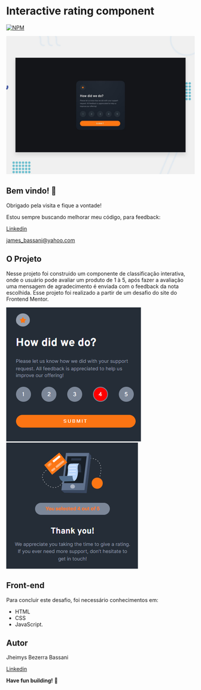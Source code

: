 # Interactive rating component

[![NPM](https://img.shields.io/npm/l/react)](https://github.com/Jheimys/Electronic_battery/blob/master/LICENCE)

![Design preview for the Interactive rating component coding challenge](./design/desktop-preview.jpg)

## Bem vindo! 👋

Obrigado pela visita e fique a vontade!

Estou sempre buscando melhorar meu código, para feedback:

[Linkedin](https://www.linkedin.com/in/jheimys/)

james_bassani@yahoo.com

## O Projeto

Nesse projeto foi construido um componente de classificação interativa, onde o usuário pode avaliar um produto de 1 à 5, após fazer a avaliação uma mensagem de agradecimento é enviada com o feedback da nota escolhida. Esse projeto foi realizado a partir de um desafio do site do Frontend Mentor.

![rating1](https://github.com/Jheimys/assets/blob/master/rating_1.png)
![rating2](https://github.com/Jheimys/assets/blob/master/rating_2.png)

## Front-end

Para concluir este desafio, foi necessário conhecimentos em:

- HTML
- CSS
- JavaScript.

## Autor

Jheimys Bezerra Bassani

[Linkedin](https://www.linkedin.com/in/jheimys/)

**Have fun building!** 🚀
